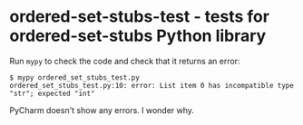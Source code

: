 # ordered-set-stubs-test - tests for ordered-set-stubs Python library

Run `mypy` to check the code and check that it returns an error:                                                                  
```                                                                                                                               
$ mypy ordered_set_stubs_test.py                                                                                                  
ordered_set_stubs_test.py:10: error: List item 0 has incompatible type "str"; expected "int"                                      
```

PyCharm doesn't show any errors. I wonder why.
